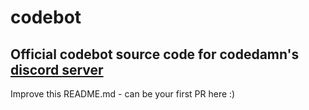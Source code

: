 # codebot

## Official codebot source code for codedamn's [discord server](http://bit.ly/codedamn-discord-group)


Improve this README.md - can be your first PR here :)

